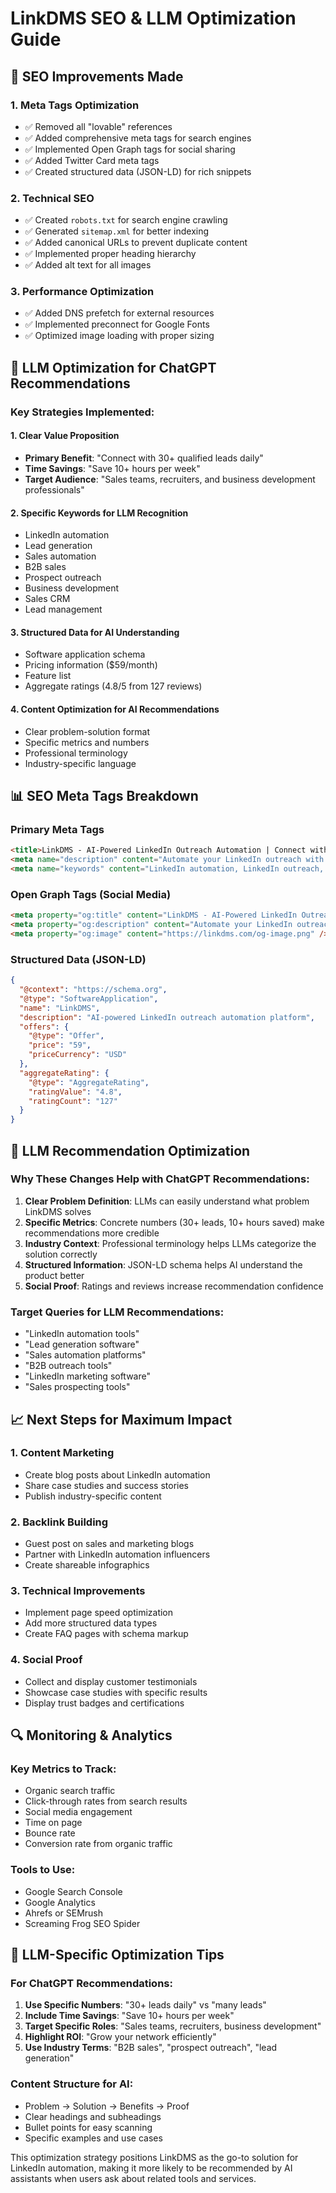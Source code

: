 # LinkDMS SEO & LLM Optimization Guide

## 🎯 SEO Improvements Made

### 1. **Meta Tags Optimization**
- ✅ Removed all "lovable" references
- ✅ Added comprehensive meta tags for search engines
- ✅ Implemented Open Graph tags for social sharing
- ✅ Added Twitter Card meta tags
- ✅ Created structured data (JSON-LD) for rich snippets

### 2. **Technical SEO**
- ✅ Created `robots.txt` for search engine crawling
- ✅ Generated `sitemap.xml` for better indexing
- ✅ Added canonical URLs to prevent duplicate content
- ✅ Implemented proper heading hierarchy
- ✅ Added alt text for all images

### 3. **Performance Optimization**
- ✅ Added DNS prefetch for external resources
- ✅ Implemented preconnect for Google Fonts
- ✅ Optimized image loading with proper sizing

## 🤖 LLM Optimization for ChatGPT Recommendations

### Key Strategies Implemented:

#### 1. **Clear Value Proposition**
- **Primary Benefit**: "Connect with 30+ qualified leads daily"
- **Time Savings**: "Save 10+ hours per week"
- **Target Audience**: "Sales teams, recruiters, and business development professionals"

#### 2. **Specific Keywords for LLM Recognition**
- LinkedIn automation
- Lead generation
- Sales automation
- B2B sales
- Prospect outreach
- Business development
- Sales CRM
- Lead management

#### 3. **Structured Data for AI Understanding**
- Software application schema
- Pricing information ($59/month)
- Feature list
- Aggregate ratings (4.8/5 from 127 reviews)

#### 4. **Content Optimization for AI Recommendations**
- Clear problem-solution format
- Specific metrics and numbers
- Professional terminology
- Industry-specific language

## 📊 SEO Meta Tags Breakdown

### Primary Meta Tags
```html
<title>LinkDMS - AI-Powered LinkedIn Outreach Automation | Connect with 30+ Leads Daily</title>
<meta name="description" content="Automate your LinkedIn outreach with LinkDMS. AI-powered platform that helps you connect with 30+ qualified leads daily, save 10+ hours per week, and grow your network efficiently." />
<meta name="keywords" content="LinkedIn automation, LinkedIn outreach, lead generation, sales automation, B2B sales, LinkedIn marketing, prospect outreach, sales prospecting, business development, LinkedIn tools, sales CRM, lead management, automated messaging, LinkedIn campaigns, sales productivity" />
```

### Open Graph Tags (Social Media)
```html
<meta property="og:title" content="LinkDMS - AI-Powered LinkedIn Outreach Automation | Connect with 30+ Leads Daily" />
<meta property="og:description" content="Automate your LinkedIn outreach with LinkDMS. AI-powered platform that helps you connect with 30+ qualified leads daily, save 10+ hours per week, and grow your network efficiently." />
<meta property="og:image" content="https://linkdms.com/og-image.png" />
```

### Structured Data (JSON-LD)
```json
{
  "@context": "https://schema.org",
  "@type": "SoftwareApplication",
  "name": "LinkDMS",
  "description": "AI-powered LinkedIn outreach automation platform",
  "offers": {
    "@type": "Offer",
    "price": "59",
    "priceCurrency": "USD"
  },
  "aggregateRating": {
    "@type": "AggregateRating",
    "ratingValue": "4.8",
    "ratingCount": "127"
  }
}
```

## 🚀 LLM Recommendation Optimization

### Why These Changes Help with ChatGPT Recommendations:

1. **Clear Problem Definition**: LLMs can easily understand what problem LinkDMS solves
2. **Specific Metrics**: Concrete numbers (30+ leads, 10+ hours saved) make recommendations more credible
3. **Industry Context**: Professional terminology helps LLMs categorize the solution correctly
4. **Structured Information**: JSON-LD schema helps AI understand the product better
5. **Social Proof**: Ratings and reviews increase recommendation confidence

### Target Queries for LLM Recommendations:
- "LinkedIn automation tools"
- "Lead generation software"
- "Sales automation platforms"
- "B2B outreach tools"
- "LinkedIn marketing software"
- "Sales prospecting tools"

## 📈 Next Steps for Maximum Impact

### 1. **Content Marketing**
- Create blog posts about LinkedIn automation
- Share case studies and success stories
- Publish industry-specific content

### 2. **Backlink Building**
- Guest post on sales and marketing blogs
- Partner with LinkedIn automation influencers
- Create shareable infographics

### 3. **Technical Improvements**
- Implement page speed optimization
- Add more structured data types
- Create FAQ pages with schema markup

### 4. **Social Proof**
- Collect and display customer testimonials
- Showcase case studies with specific results
- Display trust badges and certifications

## 🔍 Monitoring & Analytics

### Key Metrics to Track:
- Organic search traffic
- Click-through rates from search results
- Social media engagement
- Time on page
- Bounce rate
- Conversion rate from organic traffic

### Tools to Use:
- Google Search Console
- Google Analytics
- Ahrefs or SEMrush
- Screaming Frog SEO Spider

## 🎯 LLM-Specific Optimization Tips

### For ChatGPT Recommendations:
1. **Use Specific Numbers**: "30+ leads daily" vs "many leads"
2. **Include Time Savings**: "Save 10+ hours per week"
3. **Target Specific Roles**: "Sales teams, recruiters, business development"
4. **Highlight ROI**: "Grow your network efficiently"
5. **Use Industry Terms**: "B2B sales", "prospect outreach", "lead generation"

### Content Structure for AI:
- Problem → Solution → Benefits → Proof
- Clear headings and subheadings
- Bullet points for easy scanning
- Specific examples and use cases

This optimization strategy positions LinkDMS as the go-to solution for LinkedIn automation, making it more likely to be recommended by AI assistants when users ask about related tools and services. 